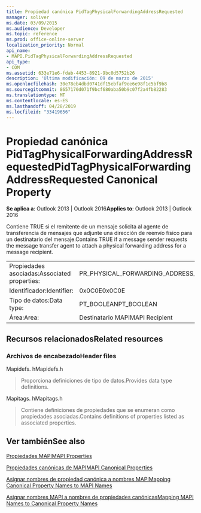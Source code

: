 ```yaml
---
title: Propiedad canónica PidTagPhysicalForwardingAddressRequested
manager: soliver
ms.date: 03/09/2015
ms.audience: Developer
ms.topic: reference
ms.prod: office-online-server
localization_priority: Normal
api_name:
- MAPI.PidTagPhysicalForwardingAddressRequested
api_type:
- COM
ms.assetid: 633e71e6-fdab-4453-8921-9bc0d5752b26
description: 'Última modificación: 09 de marzo de 2015'
ms.openlocfilehash: 30e78eb4dbd0741df15ebfaf9ee6e98f1c5bf9b8
ms.sourcegitcommit: 8657170d071f9bcf680aba50b9c07f2a4fb82283
ms.translationtype: MT
ms.contentlocale: es-ES
ms.lasthandoff: 04/28/2019
ms.locfileid: "33419656"
---
```

# <a name="pidtagphysicalforwardingaddressrequested-canonical-property"></a><span data-ttu-id="e989d-103">Propiedad canónica PidTagPhysicalForwardingAddressRequested</span><span class="sxs-lookup"><span data-stu-id="e989d-103">PidTagPhysicalForwardingAddressRequested Canonical Property</span></span>

  
  
<span data-ttu-id="e989d-104">**Se aplica a**: Outlook 2013 | Outlook 2016</span><span class="sxs-lookup"><span data-stu-id="e989d-104">**Applies to**: Outlook 2013 | Outlook 2016</span></span> 
  
<span data-ttu-id="e989d-105">Contiene TRUE si el remitente de un mensaje solicita al agente de transferencia de mensajes que adjunte una dirección de reenvío físico para un destinatario del mensaje.</span><span class="sxs-lookup"><span data-stu-id="e989d-105">Contains TRUE if a message sender requests the message transfer agent to attach a physical forwarding address for a message recipient.</span></span>
  
|||
|:-----|:-----|
|<span data-ttu-id="e989d-106">Propiedades asociadas:</span><span class="sxs-lookup"><span data-stu-id="e989d-106">Associated properties:</span></span>  <br/> |<span data-ttu-id="e989d-107">PR_PHYSICAL_FORWARDING_ADDRESS_REQUESTED</span><span class="sxs-lookup"><span data-stu-id="e989d-107">PR_PHYSICAL_FORWARDING_ADDRESS_REQUESTED</span></span>  <br/> |
|<span data-ttu-id="e989d-108">Identificador:</span><span class="sxs-lookup"><span data-stu-id="e989d-108">Identifier:</span></span>  <br/> |<span data-ttu-id="e989d-109">0x0C0E</span><span class="sxs-lookup"><span data-stu-id="e989d-109">0x0C0E</span></span>  <br/> |
|<span data-ttu-id="e989d-110">Tipo de datos:</span><span class="sxs-lookup"><span data-stu-id="e989d-110">Data type:</span></span>  <br/> |<span data-ttu-id="e989d-111">PT_BOOLEAN</span><span class="sxs-lookup"><span data-stu-id="e989d-111">PT_BOOLEAN</span></span>  <br/> |
|<span data-ttu-id="e989d-112">Área:</span><span class="sxs-lookup"><span data-stu-id="e989d-112">Area:</span></span>  <br/> |<span data-ttu-id="e989d-113">Destinatario MAPI</span><span class="sxs-lookup"><span data-stu-id="e989d-113">MAPI Recipient</span></span>  <br/> |
   
## <a name="related-resources"></a><span data-ttu-id="e989d-114">Recursos relacionados</span><span class="sxs-lookup"><span data-stu-id="e989d-114">Related resources</span></span>

### <a name="header-files"></a><span data-ttu-id="e989d-115">Archivos de encabezado</span><span class="sxs-lookup"><span data-stu-id="e989d-115">Header files</span></span>

<span data-ttu-id="e989d-116">Mapidefs. h</span><span class="sxs-lookup"><span data-stu-id="e989d-116">Mapidefs.h</span></span>
  
> <span data-ttu-id="e989d-117">Proporciona definiciones de tipo de datos.</span><span class="sxs-lookup"><span data-stu-id="e989d-117">Provides data type definitions.</span></span>
    
<span data-ttu-id="e989d-118">Mapitags. h</span><span class="sxs-lookup"><span data-stu-id="e989d-118">Mapitags.h</span></span>
  
> <span data-ttu-id="e989d-119">Contiene definiciones de propiedades que se enumeran como propiedades asociadas.</span><span class="sxs-lookup"><span data-stu-id="e989d-119">Contains definitions of properties listed as associated properties.</span></span>
    
## <a name="see-also"></a><span data-ttu-id="e989d-120">Ver también</span><span class="sxs-lookup"><span data-stu-id="e989d-120">See also</span></span>



[<span data-ttu-id="e989d-121">Propiedades MAPI</span><span class="sxs-lookup"><span data-stu-id="e989d-121">MAPI Properties</span></span>](mapi-properties.md)
  
[<span data-ttu-id="e989d-122">Propiedades canónicas de MAPI</span><span class="sxs-lookup"><span data-stu-id="e989d-122">MAPI Canonical Properties</span></span>](mapi-canonical-properties.md)
  
[<span data-ttu-id="e989d-123">Asignar nombres de propiedad canónica a nombres MAPI</span><span class="sxs-lookup"><span data-stu-id="e989d-123">Mapping Canonical Property Names to MAPI Names</span></span>](mapping-canonical-property-names-to-mapi-names.md)
  
[<span data-ttu-id="e989d-124">Asignar nombres MAPI a nombres de propiedades canónicas</span><span class="sxs-lookup"><span data-stu-id="e989d-124">Mapping MAPI Names to Canonical Property Names</span></span>](mapping-mapi-names-to-canonical-property-names.md)

